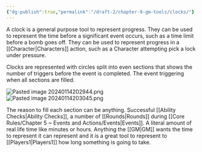 ```yaml
---
{"dg-publish":true,"permalink":"/draft-2/chapter-9-gm-tools/clocks/"}
---
```


A clock is a general purpose tool to represent progress. They can be used to represent the time before a significant event occurs, such as a time limit before a bomb goes off. They can be used to represent progress in a [[Character\|Characters]] action, such as a Character attempting pick a lock under pressure.

Clocks are represented with circles split into even sections that shows the number of triggers before the event is completed. The event triggering when all sections are filled.

![Pasted image 20240114202944.png](/img/user/Images/Pasted%20image%2020240114202944.png)
![Pasted image 20240114203045.png](/img/user/Images/Pasted%20image%2020240114203045.png)

The reason to fill each section can be anything. Successful [[Ability Checks\|Ability Checks]], a number of [[Rounds\|Rounds]] during [[Core Rules/Chapter 5 ~ Events and Actions/Events\|Events]]. A literal amount of real life time like minutes or hours. Anything the [[GM\|GM]] wants the time to represent it can represent and it is a great tool to represent to [[Players1\|Players1]] how long something is going to take.